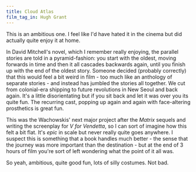```yaml
---
title: Cloud Atlas
film_tag_in: Hugh Grant
---
```


This is an ambitious one. I feel like I'd have hated it in the cinema but did actually quite enjoy it at home.

In David Mitchell's novel, which I remember really enjoying, the parallel stories are told in a pyramid-fashion: you start with the oldest, moving forwards in time and then it all cascades backwards again, until you finish up with the end of the oldest story. Someone decided (probably correctly) that this would feel a bit weird in film - too much like an anthology of separate stories - and instead has jumbled the stories all together. We cut from colonial-era shipping to future revolutions in New Seoul and back again. 
It's a little disorientating but if you sit back and let it was over you its quite fun. The recurring cast, popping up again and again with face-altering prosthetics is great fun. 

This was the Wachowskis' next major project after the _Matrix_ sequels and writing the screenplay for _V for Vendetta_, so I can sort of imagine how this felt a bit flat. It's _epic_ in scale but never really quite goes anywhere. I suspect this is something that a book handles much better - the sense that the journey was more important than the destination - but at the end of 3 hours of film you're sort of left wondering what the point of it all was.

So yeah, ambitious, quite good fun, lots of silly costumes. Not bad.